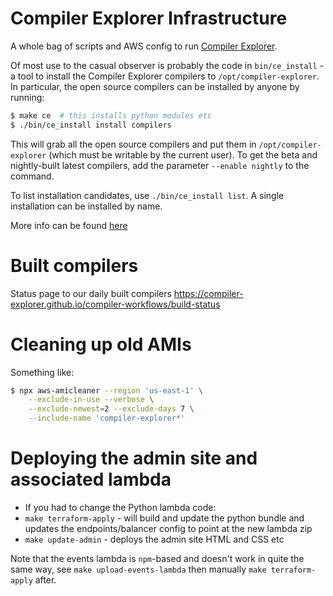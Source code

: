 # Compiler Explorer Infrastructure

A whole bag of scripts and AWS config to run [Compiler Explorer](https://gcc.godbolt.org).

Of most use to the casual observer is probably the code in `bin/ce_install` - a tool to install the
Compiler Explorer compilers to `/opt/compiler-explorer`. In particular, the open source compilers can be
installed by anyone by running:

```bash
$ make ce  # this installs python modules etc
$ ./bin/ce_install install compilers
```

This will grab all the open source compilers and put them in `/opt/compiler-explorer` (which must be writable by
the current user). To get the beta and nightly-built latest compilers, add the parameter `--enable nightly` to the
command.

To list installation candidates, use `./bin/ce_install list`. A single installation can be installed by name.

More info can be found [here](https://github.com/compiler-explorer/infra/blob/main/docs/installing_compilers.md)

# Built compilers

Status page to our daily built compilers https://compiler-explorer.github.io/compiler-workflows/build-status

# Cleaning up old AMIs

Something like:

```bash
$ npx aws-amicleaner --region 'us-east-1' \
    --exclude-in-use --verbose \
    --exclude-newest=2 --exclude-days 7 \
    --include-name 'compiler-explorer*'
```

# Deploying the admin site and associated lambda

- If you had to change the Python lambda code:
- `make terraform-apply` - will build and update the python bundle and updates the endpoints/balancer config to point at
  the new lambda zip
- `make update-admin` - deploys the admin site HTML and CSS etc

Note that the events lambda is `npm`-based and doesn't work in quite the same way, see `make upload-events-lambda` then
manually `make terraform-apply` after.
